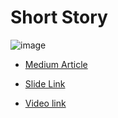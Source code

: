 # Short Story 

![image](https://github.com/sidsanc/258_DeepLearningAssignment/assets/47080427/0421622d-f36b-4845-93bb-a9eee7dbcd99)


- [Medium Article](https://medium.com/@sidsanc4998/trainingflow-and-knowledge-retrieval-for-llms-83af9cf9db6e) 

- [Slide Link](https://docs.google.com/presentation/d/1ja3gYXYs_w8Tul5YY53J5h0BXnphmA-o9E2-ranm0w4/edit#slide=id.SLIDES_API443587782_0)

- [Video link](https://drive.google.com/file/d/1ZSUZrCBYBwFPVMGKb5eOvvMkccLZ9KEH/view?usp=share_link)
